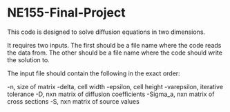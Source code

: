 # NE155-Final-Project

This code is designed to solve diffusion equations in two dimensions.

It requires two inputs. The first should be a file name where the code reads the data from. The other should be a file name where the code should write the solution to.

The input file should contain the following in the exact order:

-n, size of matrix
-delta, cell width
-epsilon, cell height
-varepsilon, iterative tolerance
-D, nxn matrix of diffusion coefficients
-Sigma_a, nxn matrix of cross sections
-S, nxn matrix of source values

